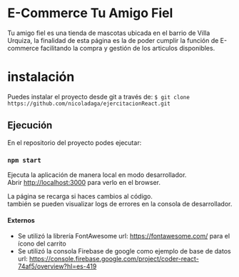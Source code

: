 # E-Commerce Tu Amigo Fiel

Tu amigo fiel es una tienda de mascotas ubicada en el barrio de Villa Urquiza, la finalidad de esta página es la de poder cumplir la función de E-commerce facilitando la compra y gestión de los articulos disponibles.

# instalación

Puedes instalar el proyecto desde git a través de:
`$ git clone https://github.com/nicoladaga/ejercitacionReact.git`

## Ejecución

En el repositorio del proyecto podes ejecutar:

### `npm start`

Ejecuta la aplicación de manera local en modo desarrollador.\
Abrir [http://localhost:3000](http://localhost:3000) para verlo en el browser.

La página se recarga si haces cambios al código.\
también se pueden visualizar logs de errores en la consola de desarrollador.

#### Externos

- Se utilizó la librería FontAwesome url: https://fontawesome.com/ para el ícono del carrito
- Se utilizó la consola Firebase de google como ejemplo de base de datos url: https://console.firebase.google.com/project/coder-react-74af5/overview?hl=es-419
